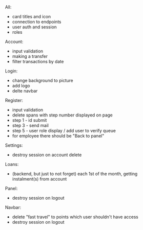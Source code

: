 All: 
  * card titles and icon
  * connection to endpoints
  * user auth and session
  * roles

Account:
  * input validation
  * making a transfer
  * filter transactions by date

Login:
  * change background to picture
  * add logo
  * delte navbar

Register:
  * input validation
  * delete spans with step number displayed on page
  * step 1 - id submit
  * step 3 - send mail
  * step 5 - user role display / add user to verify queue
  * for employee there should be "Back to panel"

Settings:
  * destroy session on account delete

Loans: 
  * (backend, but just to not forget) each 1st of the month, getting instalment(s) from account

Panel: 
  * destroy session on logout

Navbar:
  * delete "fast travel" to points which user shouldn't have access
  * destroy session on logout

